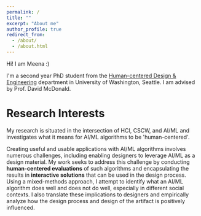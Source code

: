 ```yaml
---
permalink: /
title: ""
excerpt: "About me"
author_profile: true
redirect_from: 
  - /about/
  - /about.html
---
```


Hi! I am Meena :) 

I'm a second year PhD student from the [Human-centered Design & Engineering](https://www.hcde.washington.edu/) department in University of Washington, Seattle. I am advised by Prof. David McDonald.

Research Interests
======

My research is situated in the intersection of HCI, CSCW, and AI/ML and investigates what it means for AI/ML algorithms to be 'human-centered'. 

Creating useful and usable applications with AI/ML algorithms involves numerous challenges, including enabling designers to leverage AI/ML as a design material. My work seeks to address this challenge by conducting **human-centered evaluations** of such algorithms and encapsulating the results in **interactive solutions** that can be used in the design process. Using a mixed-methods approach, I attempt to identify what an AI/ML algorithm does well and does not do well, especially in different social contexts. I also translate these implications to designers and empirically analyze how the design process and design of the artifact is positively influenced.   
